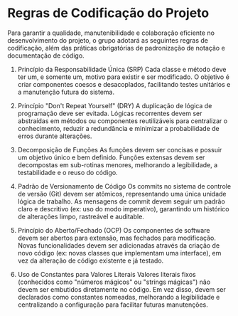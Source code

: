 # Regras de Codificação do Projeto

Para garantir a qualidade, manutenibilidade e colaboração eficiente no desenvolvimento do projeto, o grupo adotará as seguintes regras de codificação, além das práticas obrigatórias de padronização de notação e documentação de código.

1. Princípio da Responsabilidade Única (SRP)
Cada classe e método deve ter um, e somente um, motivo para existir e ser modificado. O objetivo é criar componentes coesos e desacoplados, facilitando testes unitários e a manutenção futura do sistema.

2. Princípio "Don't Repeat Yourself" (DRY)
A duplicação de lógica de programação deve ser evitada. Lógicas recorrentes devem ser abstraídas em métodos ou componentes reutilizáveis para centralizar o conhecimento, reduzir a redundância e minimizar a probabilidade de erros durante alterações.

3. Decomposição de Funções
As funções devem ser concisas e possuir um objetivo único e bem definido. Funções extensas devem ser decompostas em sub-rotinas menores, melhorando a legibilidade, a testabilidade e o reuso do código.

4. Padrão de Versionamento de Código
Os commits no sistema de controle de versão (Git) devem ser atômicos, representando uma única unidade lógica de trabalho. As mensagens de commit devem seguir um padrão claro e descritivo (ex: uso do modo imperativo), garantindo um histórico de alterações limpo, rastreável e auditable.

5. Princípio do Aberto/Fechado (OCP)
Os componentes de software devem ser abertos para extensão, mas fechados para modificação. Novas funcionalidades devem ser adicionadas através da criação de novo código (ex: novas classes que implementam uma interface), em vez da alteração de código existente e já testado.

6. Uso de Constantes para Valores Literais
Valores literais fixos (conhecidos como "números mágicos" ou "strings mágicas") não devem ser embutidos diretamente no código. Em vez disso, devem ser declarados como constantes nomeadas, melhorando a legibilidade e centralizando a configuração para facilitar futuras manutenções.
